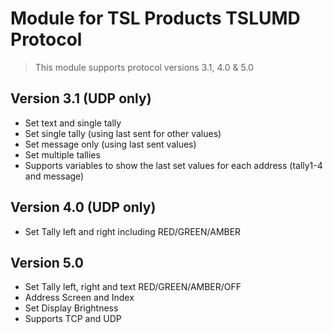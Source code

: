 # Module for TSL Products TSLUMD Protocol

> This module supports protocol versions 3.1, 4.0 & 5.0

## Version 3.1 (UDP only)

- Set text and single tally
- Set single tally (using last sent for other values)
- Set message only (using last sent values)
- Set multiple tallies
- Supports variables to show the last set values for each address (tally1-4 and message)

## Version 4.0 (UDP only)

- Set Tally left and right including RED/GREEN/AMBER

## Version 5.0

- Set Tally left, right and text RED/GREEN/AMBER/OFF
- Address Screen and Index
- Set Display Brightness
- Supports TCP and UDP
